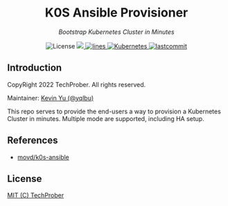 <h1 align="center">K0S Ansible Provisioner</h1>
<p align="center">
    <em>Bootstrap Kubernetes Cluster in Minutes</em>
</p>

<p align="center">
    <img src="https://img.shields.io/github/license/TechProber/k0s-ansible-provisioner?color=critical" alt="License"/>
    <a href="https://hits.seeyoufarm.com">
      <img src="https://hits.seeyoufarm.com/api/count/incr/badge.svg?url=https%3A%2F%2Fgithub.com%2FTechProber%2Fk0s-ansible-provisioner&count_bg=%237F3DC8&title_bg=%23555555&icon=kubernetes.svg&icon_color=%23E7E7E7&title=hits&edge_flat=false"/>
    </a>
    <a href="https://img.shields.io/tokei/lines/github/TechProber/k0s-ansible-provisioner?color=orange">
      <img src="https://img.shields.io/tokei/lines/github/TechProber/k0s-ansible-provisioner?color=lightgrey" alt="lines">
    </a>
    <a href="https://kubernetes.io/">
        <img src="https://img.shields.io/badge/kubernetes-v1.23.5+k0s.1-navy.svg" alt="Kubernetes"/>
    </a>
    <a href="https://github.com/TechProber/k0s-ansible-provisioner">
        <img src="https://img.shields.io/github/last-commit/TechProber/k0s-ansible-provisioner" alt="lastcommit"/>
    </a>
</p>

## Introduction

CopyRight 2022 TechProber. All rights reserved.

Maintainer: [ Kevin Yu (@yqlbu) ](https://github.com/yqlbu)

This repo serves to provide the end-users a way to provision a Kubernetes Cluster in minutes. Multiple mode are supported, including HA setup.

## References

- [movd/k0s-ansible](https://github.com/movd/k0s-ansible)

## License

[MIT (C) TechProber](https://github.com/yqlbu/TechProber/k0s-ansible-provisioner/blob/master/LICENSE)
